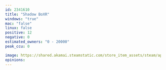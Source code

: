 ```yaml
---
id: 2341610
title: "Shadow BoXR"
windows: "true"
mac: "false"
linux: false
positive: 12
negative: 0
estimated_owners: "0 - 20000"
peak_ccu: 0

image: https://shared.akamai.steamstatic.com/store_item_assets/steam/apps/2341610/header.jpg?t=1688004005
opinions:
---
```

